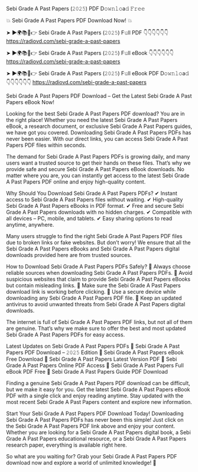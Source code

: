 Sebi Grade A Past Papers (𝟸𝟶𝟸𝟻) PDF D𝚘𝚠𝚗𝚕𝚘a𝚍 𝙵𝚛𝚎𝚎

💥 Sebi Grade A Past Papers PDF Download Now! 💥

➤ ►🌍📚📱👉 Sebi Grade A Past Papers (𝟸𝟶𝟸𝟻) F𝚞ll PDF 👇👇👇👇👇👇
https://radiovd.com/sebi-grade-a-past-papers

➤ ►🌍📚📱👉 Sebi Grade A Past Papers (𝟸𝟶𝟸𝟻) F𝚞ll eBook 👇👇👇👇👇👇
https://radiovd.com/sebi-grade-a-past-papers

➤ ►🌍📚📱👉 Sebi Grade A Past Papers (𝟸𝟶𝟸𝟻) F𝚞ll eBook PDF D𝚘𝚠𝚗𝚕𝚘a𝚍 👇👇👇👇👇👇
https://radiovd.com/sebi-grade-a-past-papers

Sebi Grade A Past Papers PDF Download – Get the Latest Sebi Grade A Past Papers eBook Now!

Looking for the best Sebi Grade A Past Papers PDF download? You are in the right place! Whether you need the latest Sebi Grade A Past Papers eBook, a research document, or exclusive Sebi Grade A Past Papers guides, we have got you covered. Downloading Sebi Grade A Past Papers PDFs has never been easier. With our direct links, you can access Sebi Grade A Past Papers PDF files within seconds.

The demand for Sebi Grade A Past Papers PDFs is growing daily, and many users want a trusted source to get their hands on these files. That’s why we provide safe and secure Sebi Grade A Past Papers eBook downloads. No matter where you are, you can instantly get access to the latest Sebi Grade A Past Papers PDF online and enjoy high-quality content.

Why Should You Download Sebi Grade A Past Papers PDFs?
✔ Instant access to Sebi Grade A Past Papers files without waiting.
✔ High-quality Sebi Grade A Past Papers eBooks in PDF format.
✔ Free and secure Sebi Grade A Past Papers downloads with no hidden charges.
✔ Compatible with all devices – PC, mobile, and tablets.
✔ Easy sharing options to read anytime, anywhere.

Many users struggle to find the right Sebi Grade A Past Papers PDF files due to broken links or fake websites. But don’t worry! We ensure that all the Sebi Grade A Past Papers eBooks and Sebi Grade A Past Papers digital downloads provided here are from trusted sources.

How to Download Sebi Grade A Past Papers PDFs Safely?
📌 Always choose reliable sources when downloading Sebi Grade A Past Papers PDFs.
📌 Avoid suspicious websites that claim to provide Sebi Grade A Past Papers eBooks but contain misleading links.
📌 Make sure the Sebi Grade A Past Papers download link is working before clicking.
📌 Use a secure device while downloading any Sebi Grade A Past Papers PDF file.
📌 Keep an updated antivirus to avoid unwanted threats from Sebi Grade A Past Papers digital downloads.

The internet is full of Sebi Grade A Past Papers PDF links, but not all of them are genuine. That’s why we make sure to offer the best and most updated Sebi Grade A Past Papers PDFs for easy access.

Latest Updates on Sebi Grade A Past Papers PDFs
🔹 Sebi Grade A Past Papers PDF Download – 𝟸𝟶𝟸𝟻 Edition
🔹 Sebi Grade A Past Papers eBook Free Download
🔹 Sebi Grade A Past Papers Latest Version PDF
🔹 Sebi Grade A Past Papers Online PDF Access
🔹 Sebi Grade A Past Papers Full eBook PDF Free
🔹 Sebi Grade A Past Papers Guide PDF Download

Finding a genuine Sebi Grade A Past Papers PDF download can be difficult, but we make it easy for you. Get the latest Sebi Grade A Past Papers eBook PDF with a single click and enjoy reading anytime. Stay updated with the most recent Sebi Grade A Past Papers content and explore new information.

Start Your Sebi Grade A Past Papers PDF Download Today!
Downloading Sebi Grade A Past Papers PDFs has never been this simple! Just click on the Sebi Grade A Past Papers PDF link above and enjoy your content. Whether you are looking for a Sebi Grade A Past Papers digital book, a Sebi Grade A Past Papers educational resource, or a Sebi Grade A Past Papers research paper, everything is available right here.

So what are you waiting for? Grab your Sebi Grade A Past Papers PDF download now and explore a world of unlimited knowledge! 🚀